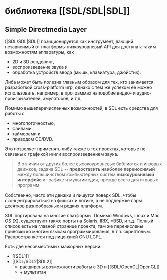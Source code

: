 # библиотека [[SDL/SDL|SDL]]
## Simple Directmedia Layer

[[SDL/SDL|SDL]] позиционируется как инструмент, дающий независимый от платформы низкоуровневый API для доступа к таким возможностям аппаратуры, как 
- 2D и 3D рендеринг, 
- воспроизведение звука и 
- обработка устройств ввода (мышь, клавиатура, джойстик).

Либа может быть полезна главным образом для тех, кто занимается разработкой cross-platform игр, однако с тем же успехом её можно использовать, например, в программах наподобие видео- и аудио-проигрывателей, эмуляторов, и т.д.

Помимо вышеперечисленных возможностей, в SDL есть средства для работы с 
- многопоточностью, 
- файлами, 
- таймерами и 
- приводом CD/DVD.

Это позволяет применять либу также в тех проектах, которые не связаны с графикой и/или воспроизведением звука.

> В отличии от других более высокоуровневых библиотек и игровых движков, задача SDL -- **предоставить наиболее переносимый** между большинством компьютерных систем **низкоуровневый интерфейс** к графике и мультимедия, прежде всего для игровых программ.

Собственно, часто эти движки и пишутся поверх SDL, чтобы сконцентрироваться на фишках и логике, а не поддержке пары десятков разнообразных и редких платформ.

SDL портирована на многие платформы. Помимо Windows, Linux и Mac OS (X), существуют также порты на Solaris, IRIX, *BSD, и т.д. Полный список есть на главной странице проекта, там же перечислены привязки ко многим языкам программирования, в т.ч. скриптовым. Распространяется под лицензией GNU LGPL.

Есть две несовместимых мажорных версии:
- [[SDL1]]
- [[SDL/SDL2|SDL2]]
	- расширены возможности работы с 3D и [[SDL/OpenGL|OpenGL]]
	- \+ мультитач
